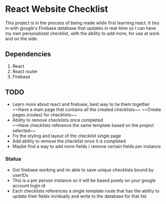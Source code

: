 # React Website Checklist

This project is in the process of being made while first learning react. It ties in with google's Firebase database that updates in real-time so I can have my own personalized checklist, with the ability to add more, for use at work and on the side.

## Dependencies
<ol>
<li>React</li>
<li>React router</li>
<li>Firebase</li>
</ol>

## TODO
<ul>
<li>Learn more about react and firebase, best way to tie them together</li>
~~Have a main page that contains all the created checklists~~
~~Create pages (routes) for checklists~~
<li>Ability to remove checklists once completed</li>
~~Have checklists reference the same template based on the project selected~~
<li>Fix the styling and layout of the checklist single page</li>
<li>Add ability to remove the checklist once it is completed</li>
<li>Maybe find a way to add more fields / remove certain fields per instance</li>
</ul>

### Status

<ul>
<li>Got firebase working and im able to save unique checklists bound by userIDs</li>
<li>This is a per person instance so it will be based purely on your google account login id</li>
<li>Each checklists references a single template route that has the ability to update their fields invidually and write to the database for that list</li>
</ul>